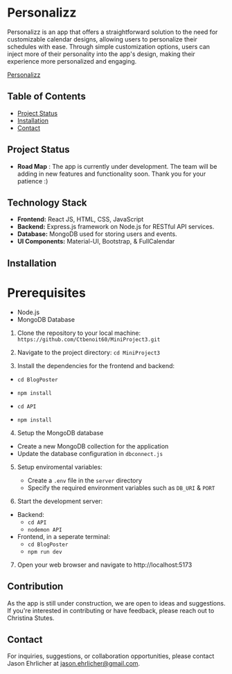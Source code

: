 # Personalizz

Personalizz is an app that offers a straightforward solution to the need for customizable calendar designs, allowing users to personalize their schedules with ease. Through simple customization options, users can inject more of their personality into the app's design, making their experience more personalized and engaging.

[Personalizz](https://docs.google.com/document/d/1OnWwM7mxzlbqy5xYHsjtfMPOMwUYN_cIUynOz0gn1EY/edit?usp=sharing)

## Table of Contents
- [Project Status](#projectstatus)
- [Installation](#installation)
- [Contact](#cotact)


## Project Status
- **Road Map** : The app is currently under development. The team will be adding in new features and functionality soon. Thank you for your patience :) 

## Technology Stack 
- **Frontend:** React JS, HTML, CSS, JavaScript
- **Backend:** Express.js framework on Node.js for RESTful API services.
- **Database:** MongoDB used for storing users and events.
- **UI Components:** Material-UI, Bootstrap, & FullCalendar

## Installation

# Prerequisites
- Node.js
- MongoDB Database


1. Clone the repository to your local machine: `https://github.com/Ctbenoit60/MiniProject3.git`

2. Navigate to the project directory: `cd MiniProject3`

3. Install the dependencies for the frontend and backend:
- `cd BlogPoster`
- `npm install`

- `cd API`
- `npm install`

4. Setup the MongoDB database
  - Create a new MongoDB collection for the application
  - Update the database configuration in `dbconnect.js`

5. Setup enviromental variables:
   - Create a `.env` file in the `server` directory
   - Specify the required environment variables such as `DB_URI` & `PORT`

6. Start the development server:
- Backend:
  - `cd API`
  - `nodemon API`
- Frontend, in a seperate terminal:
  - `cd BlogPoster`
  - `npm run dev`


7. Open your web browser and navigate to http://localhost:5173

## Contribution
As the app is still under construction, we are open to ideas and suggestions. If you're interested in contributing or have feedback, please reach out to Christina Stutes.

## Contact
For inquiries, suggestions, or collaboration opportunities, please contact Jason Ehrlicher at [jason.ehrlicher@gmail.com](mailto:christina@@christinastutes.com).

